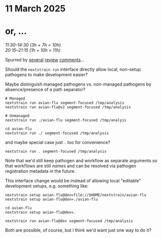 # 11 March 2025
# or, …

_11:30–14:30 (3h + 7h = 10h)_  
_20:15–21:15 (1h + 10h = 11h)_

Spurred by [several](https://github.com/nextstrain/cli/pull/419#discussion_r1984007486) [review](https://github.com/nextstrain/avian-flu/pull/103#discussion_r1980458646) [comments](https://github.com/nextstrain/avian-flu/pull/103#discussion_r1980499684)…

Should the `nextstrain run` interface directly allow local, non-setup pathogens
to make development easier?

Maybe distinguish managed pathogens vs. non-managed pathogens by
absence/presence of a path separator?

    # Managed
    nextstrain run avian-flu segment-focused /tmp/analysis
    nextstrain run avian-flu@v2 segment-focused /tmp/analysis

    # Unmanaged
    nextstrain run ./avian-flu segment-focused /tmp/analyis

    cd avian-flu
    nextstrain run ./ segment-focused /tmp/analysis

and maybe special case just `.` too for convenience?

    nextstrain run . segment-focused /tmp/analysis

Note that we'd still keep pathogen and workflow as separate arguments so that
workflows are still *names* and can be resolved via pathogen registration
metadata in the future.

This interface change would be instead of allowing local "editable" development
setups, e.g. something like:

    nextstrain setup avian-flu@dev=file://$HOME/nextstrain/avian-flu
    nextstrain setup avian-flu@dev=./avian-flu

    cd avian-flu
    nextstrain setup avian-flu@dev=.

    nextstrain run avian-flu@dev segment-focused /tmp/analysis

Both are possible, of course, but I think we'd want just one way to do it?
